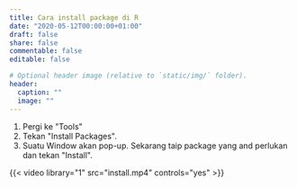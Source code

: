 ```yaml
---
title: Cara install package di R
date: "2020-05-12T00:00:00+01:00"
draft: false
share: false
commentable: false
editable: false

# Optional header image (relative to `static/img/` folder).
header:
  caption: ""
  image: ""
---
```


1. Pergi ke "Tools"
2. Tekan "Install Packages".
3. Suatu Window akan pop-up. Sekarang taip package yang and perlukan dan tekan "Install".

{{< video library="1" src="install.mp4" controls="yes" >}}

